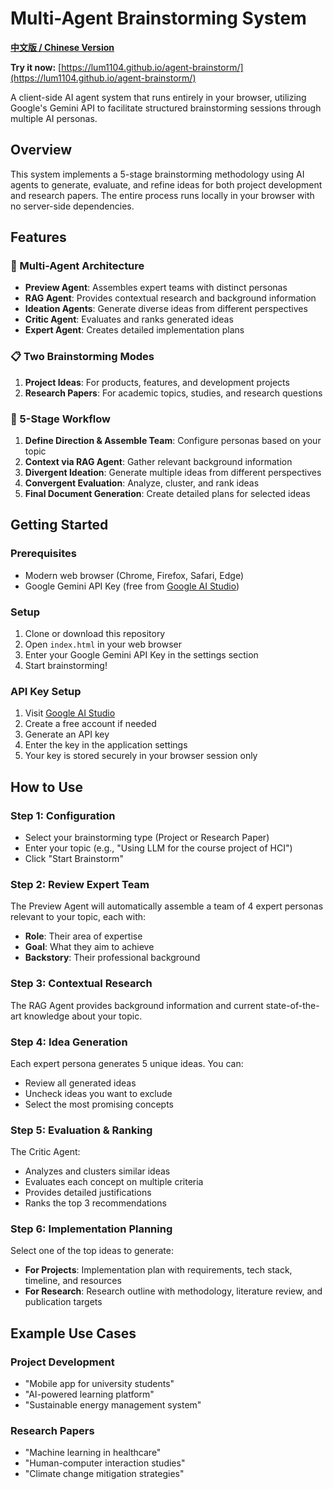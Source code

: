 # Multi-Agent Brainstorming System

**[中文版 / Chinese Version](./README-zh.md)**

**Try it now:** [https://lum1104.github.io/agent-brainstorm/](https://lum1104.github.io/agent-brainstorm/)

A client-side AI agent system that runs entirely in your browser, utilizing Google's Gemini API to facilitate structured brainstorming sessions through multiple AI personas.

## Overview

This system implements a 5-stage brainstorming methodology using AI agents to generate, evaluate, and refine ideas for both project development and research papers. The entire process runs locally in your browser with no server-side dependencies.

## Features

### 🤖 Multi-Agent Architecture
- **Preview Agent**: Assembles expert teams with distinct personas
- **RAG Agent**: Provides contextual research and background information
- **Ideation Agents**: Generate diverse ideas from different perspectives
- **Critic Agent**: Evaluates and ranks generated ideas
- **Expert Agent**: Creates detailed implementation plans

### 📋 Two Brainstorming Modes
1. **Project Ideas**: For products, features, and development projects
2. **Research Papers**: For academic topics, studies, and research questions

### 🔄 5-Stage Workflow
1. **Define Direction & Assemble Team**: Configure personas based on your topic
2. **Context via RAG Agent**: Gather relevant background information
3. **Divergent Ideation**: Generate multiple ideas from different perspectives
4. **Convergent Evaluation**: Analyze, cluster, and rank ideas
5. **Final Document Generation**: Create detailed plans for selected ideas

## Getting Started

### Prerequisites
- Modern web browser (Chrome, Firefox, Safari, Edge)
- Google Gemini API Key (free from [Google AI Studio](https://aistudio.google.com/apikey))

### Setup
1. Clone or download this repository
2. Open `index.html` in your web browser
3. Enter your Google Gemini API Key in the settings section
4. Start brainstorming!

### API Key Setup
1. Visit [Google AI Studio](https://aistudio.google.com/apikey)
2. Create a free account if needed
3. Generate an API key
4. Enter the key in the application settings
5. Your key is stored securely in your browser session only

## How to Use

### Step 1: Configuration
- Select your brainstorming type (Project or Research Paper)
- Enter your topic (e.g., "Using LLM for the course project of HCI")
- Click "Start Brainstorm"

### Step 2: Review Expert Team
The Preview Agent will automatically assemble a team of 4 expert personas relevant to your topic, each with:
- **Role**: Their area of expertise
- **Goal**: What they aim to achieve
- **Backstory**: Their professional background

### Step 3: Contextual Research
The RAG Agent provides background information and current state-of-the-art knowledge about your topic.

### Step 4: Idea Generation
Each expert persona generates 5 unique ideas. You can:
- Review all generated ideas
- Uncheck ideas you want to exclude
- Select the most promising concepts

### Step 5: Evaluation & Ranking
The Critic Agent:
- Analyzes and clusters similar ideas
- Evaluates each concept on multiple criteria
- Provides detailed justifications
- Ranks the top 3 recommendations

### Step 6: Implementation Planning
Select one of the top ideas to generate:
- **For Projects**: Implementation plan with requirements, tech stack, timeline, and resources
- **For Research**: Research outline with methodology, literature review, and publication targets

## Example Use Cases

### Project Development
- "Mobile app for university students"
- "AI-powered learning platform"
- "Sustainable energy management system"

### Research Papers
- "Machine learning in healthcare"
- "Human-computer interaction studies"
- "Climate change mitigation strategies"
